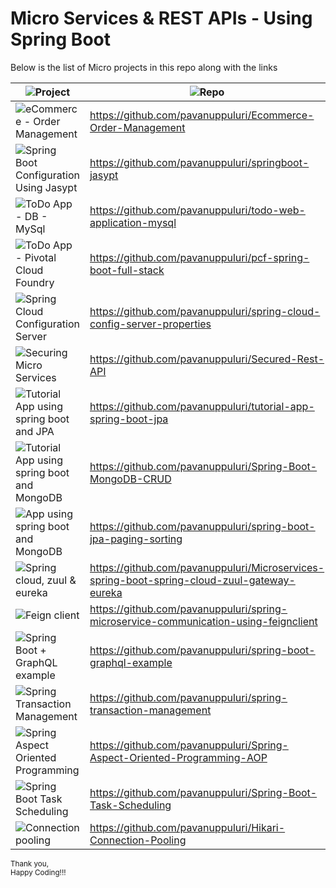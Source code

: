 # Micro Services & REST APIs - Using Spring Boot
Below is the list of Micro projects in this repo along with the links

| ![Project](https://img.shields.io/badge/Project-blue.svg)      | ![Repo](https://img.shields.io/badge/Repo-blue.svg)         |
|--------------|------------------|
| ![eCommerce - Order Management](https://img.shields.io/badge/eCommerce%20Order%20Management-red.svg)        | https://github.com/pavanuppuluri/Ecommerce-Order-Management           |
| ![Spring Boot Configuration Using Jasypt](https://img.shields.io/badge/Spring%20Boot%20Configuration%20Jasypt-red.svg)        | https://github.com/pavanuppuluri/springboot-jasypt           |
| ![ToDo App - DB - MySql](https://img.shields.io/badge/ToDo%20App-%20Spring%20Boot,MySql%20Database-red.svg)        | https://github.com/pavanuppuluri/todo-web-application-mysql           |
| ![ToDo App - Pivotal Cloud Foundry](https://img.shields.io/badge/Full%20Stack%20ToDo%20App-%20Angular,Spring%20Boot,PCF-red.svg)        | https://github.com/pavanuppuluri/pcf-spring-boot-full-stack           |
| ![Spring Cloud Configuration Server](https://img.shields.io/badge/Spring%20Cloud%20Configuration%20Server-red.svg)        | https://github.com/pavanuppuluri/spring-cloud-config-server-properties           |
| ![Securing Micro Services](https://img.shields.io/badge/Securing%20Micro%20Services-red.svg)        | https://github.com/pavanuppuluri/Secured-Rest-API           |
| ![Tutorial App using spring boot and JPA](https://img.shields.io/badge/Tutorial%20App-Using%20spring%20boot%20and%20JPA-red.svg)        | https://github.com/pavanuppuluri/tutorial-app-spring-boot-jpa           |
| ![Tutorial App using spring boot and MongoDB](https://img.shields.io/badge/Tutorial%20App-Using%20spring%20boot%20and%20MongoDB-red.svg)        | https://github.com/pavanuppuluri/Spring-Boot-MongoDB-CRUD           |
| ![App using spring boot and MongoDB](https://img.shields.io/badge/App-Using%20spring%20boot%20and%20jpa,%20paging,%20sorting-red.svg)        | https://github.com/pavanuppuluri/spring-boot-jpa-paging-sorting           |
| ![Spring cloud, zuul & eureka](https://img.shields.io/badge/Microservices%20using%20spring%20cloud,zuul%20&%20eureka-red.svg)        | https://github.com/pavanuppuluri/Microservices-spring-boot-spring-cloud-zuul-gateway-eureka           |
| ![Feign client](https://img.shields.io/badge/Feign%20client&%20eureka-red.svg)        | https://github.com/pavanuppuluri/spring-microservice-communication-using-feignclient          |
| ![Spring Boot + GraphQL example](https://img.shields.io/badge/Spring%20Boot%20+%20GraphQL%20Example%20-red.svg)        | https://github.com/pavanuppuluri/spring-boot-graphql-example|
| ![Spring Transaction Management](https://img.shields.io/badge/Spring%20Transaction%20Management%20-red.svg)        | https://github.com/pavanuppuluri/spring-transaction-management|
| ![Spring Aspect Oriented Programming](https://img.shields.io/badge/Spring%20AOP%20-red.svg)        | https://github.com/pavanuppuluri/Spring-Aspect-Oriented-Programming-AOP|
| ![Spring Boot Task Scheduling](https://img.shields.io/badge/Spring%20Boot%20Task%20Scheduling%20-red.svg)        | https://github.com/pavanuppuluri/Spring-Boot-Task-Scheduling|
| ![Connection pooling](https://img.shields.io/badge/Connection%20pooling%20-red.svg)        | https://github.com/pavanuppuluri/Hikari-Connection-Pooling|

<small>Thank you, <br> Happy Coding!!!</small>

